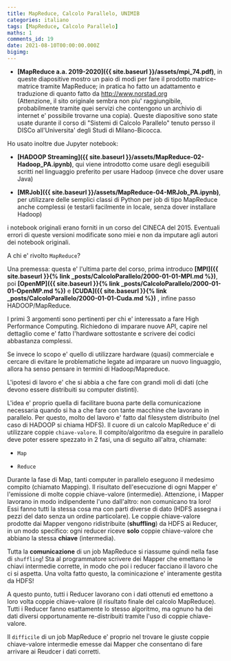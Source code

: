 ```yaml
---
title: MapReduce, Calcolo Parallelo, UNIMIB 
categories: italiano
tags: [MapReduce, Calcolo Parallelo]
maths: 1
comments_id: 19
date: 2021-08-10T00:00:00.000Z
bigimg:
---
```


*  **[MapReduce a.a. 2019-2020]({{ site.baseurl }}/assets/mpi_74.pdf)**, in queste diapositive mostro un paio di modi
  per fare il prodotto matrice-matrice tramite MapReduce; in pratica ho fatto un adattamento e traduzione di quanto fatto da
 http://www.norstad.org  
 (Attenzione, il sito originale sembra non piu' raggiungibile, probabilmente tramite quei servizi che contengono un archivio di internet e' possibile trovarne una copia). 
Queste diapositive sono state usate durante il corso di "Sistemi di Calcolo Parallelo" tenuto persso il DISCo all'Universita' degli Studi di Milano-Bicocca.

Ho usato inoltre due Jupyter notebook: 

* **[HADOOP Streaming]({{ site.baseurl }}/assets/MapReduce-02-Hadoop_PA.ipynb)**, qui viene introdotto come usare degli eseguibili scritti
 nel linguaggio preferito per usare  Hadoop (invece che dover usare Java)


* **[MRJob]({{ site.baseurl }}/assets/MapReduce-04-MRJob_PA.ipynb)**, per utilizzare delle semplici classi di Python per
 job di tipo MapReduce anche complessi (e testarli facilmente in locale, senza dover installare Hadoop)

i notebook originali erano forniti in un corso del CINECA del 2015. Eventuali errori di queste versioni modificate sono miei e non da imputare agli autori dei notebook
originali.


A chi e' rivolto `MapReduce`? 

Una premessa: questa e' l'ultima parte del corso, prima introduco **[MPI]({{ site.baseurl }}{% link _posts/CalcoloParallelo/2000-01-01-MPI.md %})**,
 poi **[OpenMP]({{ site.baseurl }}{% link _posts/CalcoloParallelo/2000-01-01-OpenMP.md %})** 
e **[CUDA]({{ site.baseurl }}{% link _posts/CalcoloParallelo/2000-01-01-Cuda.md %})**
, infine passo  HADOOP/MapReduce.

I primi 3 argomenti sono pertinenti per chi e' interessato a fare High Performance Computing. Richiedono di imparare 
nuove API, capire nel dettaglio come e' fatto l'hardware sottostante e scrivere dei codici abbastanza complessi.

Se invece lo scopo e' quello di utilizzare hardware (quasi) commerciale e  cercare di evitare
le problematiche legate ad imparare un nuovo linguaggio, allora ha senso pensare in termini di Hadoop/Mapreduce.

L'ipotesi di lavoro e' che si abbia a che fare con grandi moli di dati (che devono essere distribuiti su computer distinti).

L'idea e' proprio quella di facilitare buona parte della comunicazione necessaria quando si ha a che fare con
tante macchine che lavorano in parallelo. Per questo, molto del lavoro e' fatto dal filesystem distribuito (nel caso di HADOOP
si chiama HDFS). Il cuore di un calcolo MapReduce e' di utilizzare coppie `chiave-valore`.
Il compito/algoritmo da eseguire in parallelo deve poter essere spezzato in 2 fasi, una di seguito all'altra, chiamate:

* `Map`

* `Reduce`

Durante la fase di Map, tanti computer in parallelo eseguono il medesimo compito (chiamato Mapping). 
Il risultato dell'esecuzione di ogni Mapper e' l'emissione di molte coppie chiave-valore (intermedie).
Attenzione, i Mapper lavorano in modo indipendente l'uno dall'altro: non comunicano tra loro! 
Essi fanno tutti la stessa cosa ma con parti diverse di dato (HDFS assegna i pezzi del dato senza un ordine particolare).
 Le coppie chiave-valore prodotte dai Mapper
vengono ridistribuite (**shuffling**) da HDFS ai Reducer, in un modo specifico: ogni reducer riceve **solo** coppie chiave-valore
che abbiano la stessa **chiave** (intermedia).

Tutta la **comunicazione** di un job MapReduce si riassume quindi nella fase di `shuffling`! Sta al programmatore scrivere dei Mapper che emettano
le chiavi intermedie corrette, in modo che poi i reducer facciano il lavoro che ci si aspetta. Una volta fatto questo, la cominicazione e' interamente
gestita da  HDFS!

A questo punto, tutti i Reducer lavorano con i dati ottenuti ed emettono a loro volta coppie chiave-valore (il risultato finale del calcolo MapReduce).
Tutti i Reducer fanno esattamente lo stesso algoritmo, ma ognuno ha dei dati diversi opportunamente re-distribuiti tramite l'uso di coppie
chiave-valore.

Il `difficile` di un job  MapReduce e' proprio nel trovare le giuste coppie chiave-valore intermedie emesse dai Mapper che consentano di fare arrivare
ai Reudcer i dati corretti.

